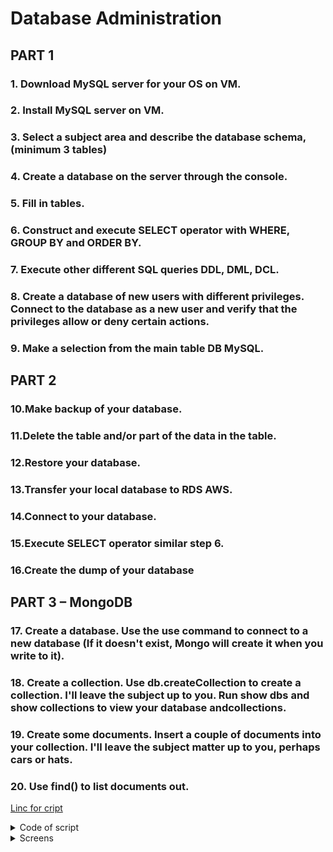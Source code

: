 # Database Administration
   


## PART 1
### 1. Download MySQL server for your OS on VM.
### 2. Install MySQL server on VM.
### 3. Select a subject area and describe the database schema, (minimum 3 tables)
### 4. Create a database on the server through the console.
### 5. Fill in tables.
### 6. Construct and execute SELECT operator with WHERE, GROUP BY and ORDER BY. 
### 7. Execute other different SQL queries DDL, DML, DCL.
### 8. Create a database of new users with different privileges. Connect to the database as a new user and verify that the privileges allow or deny certain actions.
### 9. Make a selection from the main table DB MySQL.

  

## PART 2


### 10.Make backup of your database.
### 11.Delete the table and/or part of the data in the table. 
### 12.Restore your database.
### 13.Transfer your local database to RDS AWS. 
### 14.Connect to your database.
### 15.Execute SELECT operator similar step 6.
### 16.Create the dump of your database



## PART 3 – MongoDB

### 17. Create a database. Use the use command to connect to a new database (If it doesn't exist, Mongo will create it when you write to it).

### 18. Create a collection. Use db.createCollection to create a collection. I'll leave the subject up to you. Run show dbs and show collections to view your database andcollections.

### 19. Create some documents. Insert a couple of documents into your collection. I'll leave the subject matter up to you, perhaps cars or hats.

### 20. Use find() to list documents out.



[Linc for cript](https://github.com/ArturMaksymchuk/EPAM_Autumn2022/blob/master/LinuxBash/a.sh)

<details>
  <summary>Code of script</summary>
  
  ```bash
}

#-----------MAIN SCRIPT----------------#


  ```
  
</details>

<details>
  <summary>Screens</summary>
  
![](https://github.com/ArturMaksymchuk/EPAM_Autumn2022/blob/master/LinuxBash/screens/a1.png)
  
</details>
